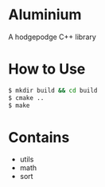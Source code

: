 # Aluminium
A hodgepodge C++ library

# How to Use
```bash
$ mkdir build && cd build
$ cmake ..
$ make
```

# Contains
* utils
* math
* sort
